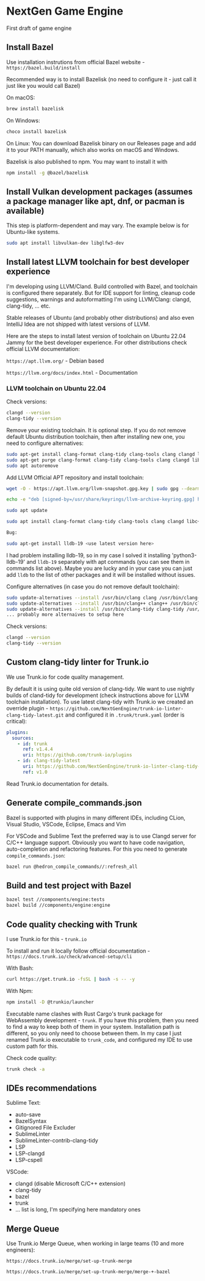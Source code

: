 # NextGen Game Engine

First draft of game engine

## Install Bazel

Use installation instrutions from official Bazel website -
`https://bazel.build/install`

Recommended way is to install Bazelisk (no need to configure it -
just call it just like you would call Bazel)

On macOS:

```bash
brew install bazelisk
```

On Windows:

```bash
choco install bazelisk
```

On Linux: You can download Bazelisk binary on our Releases page and add it to your PATH manually, which also works on macOS and Windows.

Bazelisk is also published to npm. You may want to install it with

```bash
npm install -g @bazel/bazelisk
```

## Install Vulkan development packages (assumes a package manager like apt, dnf, or pacman is available)

This step is platform-dependent and may vary. The example below is for Ubuntu-like systems.

```bash
sudo apt install libvulkan-dev libglfw3-dev
```

## Install latest LLVM toolchain for best developer experience

I'm developing using LLVM/Cland. Build controlled with Bazel, and toolchain
is configured there separately. But for IDE support for linting, cleanup code
suggestions, warnings and autoformatting I'm using LLVM/Clang:
clangd, clang-tidy, ... etc.

Stable releases of Ubuntu (and probably other distributions) and also even
IntelliJ Idea are not shipped with latest versions of LLVM.

Here are the steps to install latest version of toolchain on Ubuntu 22.04 Jammy
for the best developer experience. For other distributions check official
LLVM documentation:

`https://apt.llvm.org/` - Debian based

`https://llvm.org/docs/index.html` - Documentation

### LLVM toolchain on Ubuntu 22.04

Check versions:

```bash
clangd --version
clang-tidy --version
```

Remove your existing toolchain. It is optional step. If you do not remove
default Ubuntu distribution toolchain, then after installing new one,
you need to configure alternatives:

```bash
sudo apt-get install clang-format clang-tidy clang-tools clang clangd libc++-dev libc++1 libc++abi-dev libc++abi1 libclang-dev libclang1 liblldb-dev libllvm-ocaml-dev libomp-dev libomp5 lld lldb llvm-dev llvm-runtime llvm python3-clang
sudo apt-get purge clang-format clang-tidy clang-tools clang clangd libc++-dev libc++1 libc++abi-dev libc++abi1 libclang-dev libclang1 liblldb-dev libllvm-ocaml-dev libomp-dev libomp5 lld lldb llvm-dev llvm-runtime llvm python3-clang
sudo apt autoremove
```

Add LLVM Official APT repository and install toolchain:

```bash
wget -O - https://apt.llvm.org/llvm-snapshot.gpg.key | sudo gpg --dearmor -o /usr/share/keyrings/llvm-archive-keyring.gpg

echo -e "deb [signed-by=/usr/share/keyrings/llvm-archive-keyring.gpg] https://apt.llvm.org/jammy/ llvm-toolchain-jammy main\ndeb-src [signed-by=/usr/share/keyrings/llvm-archive-keyring.gpg] http://apt.llvm.org/jammy/ llvm-toolchain-jammy main" | sudo tee /etc/apt/sources.list.d/llvm.list

sudo apt update

sudo apt install clang-format clang-tidy clang-tools clang clangd libc++-dev libc++1 libc++abi-dev libc++abi1 libclang-dev libclang1 liblldb-dev libllvm-ocaml-dev libomp-dev libomp5 lld  llvm-dev llvm-runtime llvm python3-clang

Bug:

sudo apt-get install lldb-19 <use latest version here>
```

I had problem installing lldb-19, so in my case I solved it installing
'python3-lldb-19' and `lldb-19` separately with apt commands (you can see them
in commands list above). Maybe you are lucky and in your case you can just add
`lldb` to the list of other packages and it will be installed without issues.

Configure alternatives (in case you do not remove default toolchain):

```bash
sudo update-alternatives --install /usr/bin/clang clang /usr/bin/clang-<version> 100
sudo update-alternatives --install /usr/bin/clang++ clang++ /usr/bin/clang++-<version> 100
sudo update-alternatives --install /usr/bin/clang-tidy clang-tidy /usr/bin/clang-tidy-<version> 100
... probably more alternaives to setup here
```

Check versions:

```bash
clangd --version
clang-tidy --version
```

## Custom clang-tidy linter for Trunk.io

We use Trunk.io for code quality management.

By default it is using quite old version of clang-tidy.
We want to use nightly builds of cland-tidy for development (check instructions
above for LLVM toolchain installation).
To use latest clang-tidy with Trunk.io we created an override plugin -
`https://github.com/NextGenEngine/trunk-io-linter-clang-tidy-latest.git` and
configured it in `.trunk/trunk.yaml` (order is critical):

```yaml
plugins:
  sources:
    - id: trunk
      ref: v1.4.4
      uri: https://github.com/trunk-io/plugins
    - id: clang-tidy-latest
      uri: https://github.com/NextGenEngine/trunk-io-linter-clang-tidy-latest
      ref: v1.0
```

Read Trunk.io documentation for details.

## Generate compile_commands.json

Bazel is supported with plugins in many different IDEs, including
CLion, Visual Studio, VSCode, Eclipse, Emacs and Vim

For VSCode and Sublime Text the preferred way is to use Clangd server
for C/C++ language support. Obviously you want to have code navigation,
auto-completion and refactoring features. For this you need to generate
`compile_commands.json`:

```bash
bazel run @hedron_compile_commands//:refresh_all
```

## Build and test project with Bazel

```bash
bazel test //components/engine:tests
bazel build //components/engine:engine
```

## Code quality checking with Trunk

I use Trunk.io for this - `trunk.io`

To install and run it locally follow official documentation -
`https://docs.trunk.io/check/advanced-setup/cli`

With Bash:

```bash
curl https://get.trunk.io -fsSL | bash -s -- -y
```

With Npm:

```bash
npm install -D @trunkio/launcher
```

Executable name clashes with Rust Cargo's trunk package for WebAssembly
development - `trunk`. If you have this problem, then you need to find
a way to keep both of them in your system. Installation path is different,
so you only need to choose between them. In my case I just renamed Trunk.io
executable to `trunk_code`, and configured my IDE to use custom path for this.

Check code quality:

```bash
trunk check -a
```

## IDEs recommendations

Sublime Text:

- auto-save
- BazelSyntax
- Gitignored File Excluder
- SublimeLinter
- SublimeLinter-contrib-clang-tidy
- LSP
- LSP-clangd
- LSP-cspell

VSCode:

- clangd (disable Microsoft C/C++ extension)
- clang-tidy
- bazel
- trunk
- ... list is long, I'm specifying here mandatory ones

## Merge Queue

Use Trunk.io Merge Queue, when working in large teams (10 and more engineers):

`https://docs.trunk.io/merge/set-up-trunk-merge`

`https://docs.trunk.io/merge/set-up-trunk-merge/merge-+-bazel`
